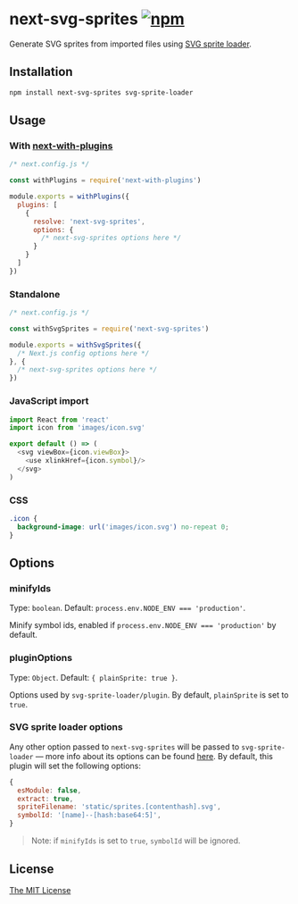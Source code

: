 # next-svg-sprites [![npm][1]][2]

Generate SVG sprites from imported files using [SVG sprite loader][3].

## Installation

```sh
npm install next-svg-sprites svg-sprite-loader
```

## Usage

### With [next-with-plugins][4]

```js
/* next.config.js */

const withPlugins = require('next-with-plugins')

module.exports = withPlugins({
  plugins: [
    {
      resolve: 'next-svg-sprites',
      options: {
        /* next-svg-sprites options here */
      }
    }
  ]
})
```

### Standalone

```js
/* next.config.js */

const withSvgSprites = require('next-svg-sprites')

module.exports = withSvgSprites({
  /* Next.js config options here */
}, {
  /* next-svg-sprites options here */
})
```

### JavaScript import

```js
import React from 'react'
import icon from 'images/icon.svg'

export default () => (
  <svg viewBox={icon.viewBox}>
    <use xlinkHref={icon.symbol}/>
  </svg>
)
```

### CSS

```css
.icon {
  background-image: url('images/icon.svg') no-repeat 0;
}
```

## Options

### minifyIds

Type: `boolean`. Default: `process.env.NODE_ENV === 'production'`.

Minify symbol ids, enabled if `process.env.NODE_ENV === 'production'` by
default.

### pluginOptions

Type: `Object`. Default: `{ plainSprite: true }`.

Options used by `svg-sprite-loader/plugin`. By default, `plainSprite` is set to
`true`.

### SVG sprite loader options

Any other option passed to `next-svg-sprites` will be passed to
`svg-sprite-loader` — more info about its options can be found [here][5]. By
default, this plugin will set the following options:

```js
{
  esModule: false,
  extract: true,
  spriteFilename: 'static/sprites.[contenthash].svg',
  symbolId: '[name]--[hash:base64:5]',
}
```

> Note: if `minifyIds` is set to `true`, `symbolId` will be ignored.

## License

[The MIT License][license]

[1]: https://img.shields.io/npm/v/next-svg-sprites
[2]: https://www.npmjs.com/package/next-svg-sprites
[3]: https://github.com/JetBrains/svg-sprite-loader
[4]: https://github.com/stldo/next-with-plugins
[5]: https://github.com/JetBrains/svg-sprite-loader#configuration
[license]: ./LICENSE

